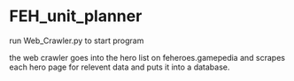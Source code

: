 # FEH_unit_planner

run Web_Crawler.py to start program

the web crawler goes into the hero list on feheroes.gamepedia and scrapes each hero page for relevent data and puts it into a database.
